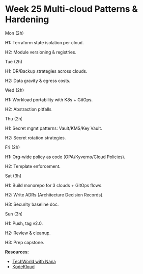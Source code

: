 # Week 25 Multi-cloud Patterns & Hardening

Mon (2h)

H1: Terraform state isolation per cloud.

H2: Module versioning & registries.

Tue (2h)

H1: DR/Backup strategies across clouds.

H2: Data gravity & egress costs.

Wed (2h)

H1: Workload portability with K8s + GitOps.

H2: Abstraction pitfalls.

Thu (2h)

H1: Secret mgmt patterns: Vault/KMS/Key Vault.

H2: Secret rotation strategies.

Fri (2h)

H1: Org-wide policy as code (OPA/Kyverno/Cloud Policies).

H2: Template enforcement.

Sat (3h)

H1: Build monorepo for 3 clouds + GitOps flows.

H2: Write ADRs (Architecture Decision Records).

H3: Security baseline doc.

Sun (3h)

H1: Push, tag v2.0.

H2: Review & cleanup.

H3: Prep capstone.

**Resources:**
- [TechWorld with Nana](https://www.youtube.com/c/TechWorldwithNana)
- [KodeKloud](https://kodekloud.com/)
